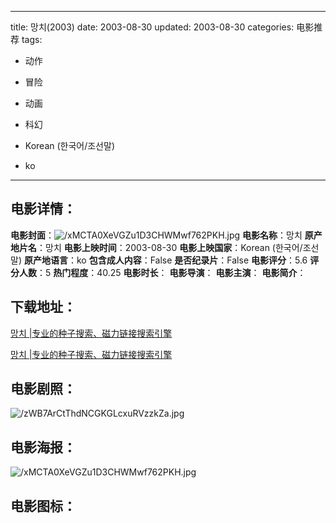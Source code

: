 
---
title: 망치(2003)
date: 2003-08-30
updated: 2003-08-30
categories: 电影推荐
tags:
- 动作
- 冒险
- 动画
- 科幻

- Korean (한국어/조선말)
- ko
---


> 

## **电影详情**：

**电影封面**：<img src="https://image.tmdb.org/t/p/w200/xMCTA0XeVGZu1D3CHWMwf762PKH.jpg" alt="/xMCTA0XeVGZu1D3CHWMwf762PKH.jpg" title="/xMCTA0XeVGZu1D3CHWMwf762PKH.jpg">
**电影名称**：망치
**原产地片名**：망치
**电影上映时间**：2003-08-30
**电影上映国家**：Korean (한국어/조선말)
**原产地语言**：ko
**包含成人内容**：False
**是否纪录片**：False
**电影评分**：5.6
**评分人数**：5
**热门程度**：40.25
**电影时长**：
**电影导演**：
**电影主演**：
**电影简介**：

## **下载地址**：
[망치 |专业的种子搜索、磁力链接搜索引擎](https://movie.amd794.com:2083/?search=%EB%A7%9D%EC%B9%98&ordering=&mode=match_phrase&page_size=10&page=1)

[망치 |专业的种子搜索、磁力链接搜索引擎](https://movie.amd794.com:2083/?search=%EB%A7%9D%EC%B9%98&ordering=&mode=match_phrase&page_size=10&page=1)
 

## **电影剧照**：
<img src="https://image.tmdb.org/t/p/original/zWB7ArCtThdNCGKGLcxuRVzzkZa.jpg" alt="/zWB7ArCtThdNCGKGLcxuRVzzkZa.jpg" title="/zWB7ArCtThdNCGKGLcxuRVzzkZa.jpg">

## **电影海报**：
<img src="https://image.tmdb.org/t/p/original/xMCTA0XeVGZu1D3CHWMwf762PKH.jpg" alt="/xMCTA0XeVGZu1D3CHWMwf762PKH.jpg" title="/xMCTA0XeVGZu1D3CHWMwf762PKH.jpg">

## **电影图标**：

